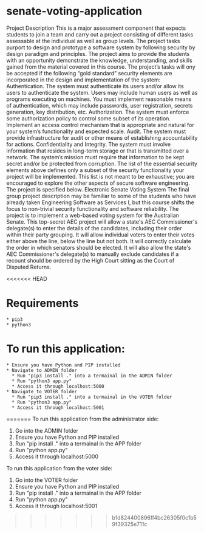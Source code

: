 # senate-voting-application
Project Description 
This is a major assessment component that expects students to join a team and carry out a project consisting of different tasks assessable at the individual as well as group levels. The project tasks purport to design and prototype a software system by following security by design paradigm and principles. The project aims to provide the students with an opportunity demonstrate the knowledge, understanding, and skills gained from the material covered in this course. The project’s tasks will ony be accepted if the following “gold standard” security elements are incorporated in the design and implementation of the system: Authentication. The system must authenticate its users and/or allow its users to authenticate the system. Users may include human users as well as programs executing on machines. You must implement reasonable means of authentication, which may include passwords, user registration, secrets generation, key distribution, etc. Authorization. The system must enforce some authorization policy to control some subset of its operation. Implement an access control mechanism that is appropriate and natural for your system’s functionality and expected scale. Audit. The system must provide infrastructure for audit or other means of establishing accountability for actions. Confidentiality and Integrity. The system must involve information that resides in long-term storage or that is transmitted over a network. The system’s mission must require that information to be kept secret and/or be protected from corruption. The list of the essential security elements above defines only a subset of the security functionality your project will be implemented. This list is not meant to be exhaustive; you are encouraged to explore the other aspects of secure software engineering. The project is specified below. Electronic Senate Voting System The final group project description may be familiar to some of the students who have already taken Engineering Software as Services I, but this course shifts the focus to non-trivial security functionality and software reliability. The project is to implement a web-based voting system for the Australian Senate. This top-secret AEC project will allow a state's AEC Commissioner's delegate(s) to enter the details of the candidates, including their order within their party grouping. It will allow individual voters to enter their votes either above the line, below the line but not both. It will correctly calculate the order in which senators should be elected. It will also allow the state's AEC Commissioner's delegate(s) to manually exclude candidates if a recount should be ordered by the High Court sitting as the Court of Disputed Returns.

<<<<<<< HEAD
# Requirements

    * pip3
    * python3

# To run this application:

    * Ensure you have Python and PIP installed
    * Navigate to ADMIN folder
      * Run "pip3 install ." into a termainal in the ADMIN folder
      * Run "python3 app.py"
      * Access it through localhost:5000
    * Navigate to VOTER folder
      * Run "pip3 install ." into a termainal in the VOTER folder
      * Run "python3 app.py"
      * Access it through localhost:5001
=======
To run this application from the administrator side:
1. Go into the ADMIN folder
2. Ensure you have Python and PIP installed
3. Run "pip install ." into a termainal in the APP folder
4. Run "python app.py"
5. Access it through localhost:5000

To run this application from the voter side:
1. Go into the VOTER folder
2. Ensure you have Python and PIP installed
3. Run "pip install ." into a termainal in the APP folder
4. Run "python app.py"
5. Access it through localhost:5001
>>>>>>> b1d824400896ff4bc26305f0c1b59f39325e711c
